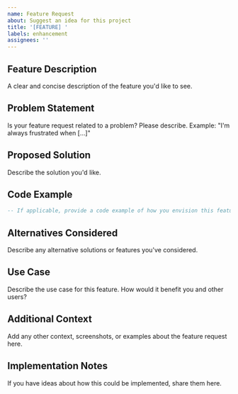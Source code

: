 ```yaml
---
name: Feature Request
about: Suggest an idea for this project
title: '[FEATURE] '
labels: enhancement
assignees: ''
---
```


## Feature Description
A clear and concise description of the feature you'd like to see.

## Problem Statement
Is your feature request related to a problem? Please describe.
Example: "I'm always frustrated when [...]"

## Proposed Solution
Describe the solution you'd like.

## Code Example
```sql
-- If applicable, provide a code example of how you envision this feature
```

## Alternatives Considered
Describe any alternative solutions or features you've considered.

## Use Case
Describe the use case for this feature. How would it benefit you and other users?

## Additional Context
Add any other context, screenshots, or examples about the feature request here.

## Implementation Notes
If you have ideas about how this could be implemented, share them here.
